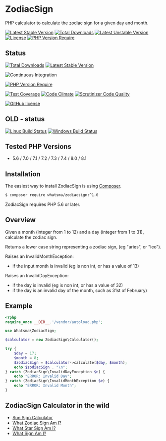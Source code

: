 # ZodiacSign
PHP calculator to calculate the zodiac sign for a given day and month.




[![Latest Stable Version](http://poser.pugx.org/whatsma/ZodiacSign/v)](https://packagist.org/packages/whatsma/ZodiacSign) [![Total Downloads](http://poser.pugx.org/whatsma/ZodiacSign/downloads)](https://packagist.org/packages/whatsma/ZodiacSign) [![Latest Unstable Version](http://poser.pugx.org/whatsma/ZodiacSign/v/unstable)](https://packagist.org/packages/whatsma/ZodiacSign) [![License](http://poser.pugx.org/whatsma/ZodiacSign/license)](https://packagist.org/packages/whatsma/ZodiacSign) [![PHP Version Require](http://poser.pugx.org/whatsma/ZodiacSign/require/php)](https://packagist.org/packages/whatsma/ZodiacSign)



## Status

[![Total Downloads](https://poser.pugx.org/whatsma/zodiacsign/downloads)](https://packagist.org/packages/whatsma/zodiacsign)
[![Latest Stable Version](https://poser.pugx.org/whatsma/zodiacsign/v/stable)](https://packagist.org/packages/whatsma/zodiacsign)

![Continuous Integration](https://github.com/whatsma/new1/actions/workflows/ci.yml/badge.svg)

[![PHP Version Require](http://poser.pugx.org/whatsma/ZodiacSign/require/php)](https://packagist.org/packages/whatsma/ZodiacSign)


[![Test Coverage](https://codeclimate.com/github/whatsma/ZodiacSign/badges/coverage.svg)](https://codeclimate.com/github/whatsma/ZodiacSign/coverage)
[![Code Climate](https://codeclimate.com/github/whatsma/ZodiacSign/badges/gpa.svg)](https://codeclimate.com/github/whatsma/ZodiacSign)
[![Scrutinizer Code Quality](https://scrutinizer-ci.com/g/whatsma/ZodiacSign/badges/quality-score.png)](https://scrutinizer-ci.com/g/whatsma/ZodiacSign)

[![GitHub license](https://img.shields.io/github/license/whatsma/ZodiacSign.svg)](https://github.com/whatsma/ZodiacSign/blob/master/LICENSE)


## OLD - status
[![Linux Build Status](https://img.shields.io/travis/whatsma/ZodiacSign/master.svg?label=unix%20build)](https://travis-ci.org/whatsma/ZodiacSign)
[![Windows Build Status](https://img.shields.io/appveyor/ci/whatsma/ZodiacSign/master.svg?label=windows%20build)](https://ci.appveyor.com/project/whatsma/zodiacsign)


## Tested PHP Versions

* 5.6 / 7.0 / 7.1 / 7.2 / 7.3 / 7.4 / 8.0 / 8.1



## Installation

The easiest way to install ZodiacSign is using [Composer](https://getcomposer.org/).

```bash
$ composer require whatsma/zodiacsign:^1.0
```

ZodiacSign requires PHP 5.6 or later.

## Overview

Given a month (integer from 1 to 12) and a day (integer from 1 to 31), calculate the zodiac sign.

Returns a lower case string representing a zodiac sign, (eg "aries", or "leo").

Raises an InvalidMonthException:

* if the input month is invalid (eg is non int, or has a value of 13)

Raises an InvalidDayException:

* if the day is invalid (eg is non int, or has a value of 32)
* if the day is an invalid day of the month, such as 31st of February)

## Example

```php
<?php
require_once __DIR__.'/vendor/autoload.php';

use Whatsma\ZodiacSign;

$calculator = new ZodiacSign\Calculator();

try {
    $day = 17;
    $month = 8;
    $zodiacSign = $calculator->calculate($day, $month);
    echo $zodiacSign . "\n";
} catch (ZodiacSign\InvalidDayException $e) {
    echo "ERROR: Invalid Day";
} catch (ZodiacSign\InvalidMonthException $e) {
    echo "ERROR: Invalid Month";
}
```

## ZodiacSign Calculator in the wild

* [Sun Sign Calculator](https://www.sunsigncalculator.com)
* [What Zodiac Sign Am I?](https://www.whatzodiacsignami.com)
* [What Star Sign Am I?](https://www.whatstarsignami.com)
* [What Sign Am I?](https://www.whatsignami.com)
